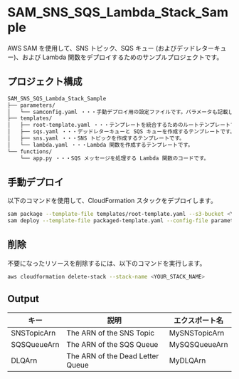 # SAM_SNS_SQS_Lambda_Stack_Sample

AWS SAM を使用して、SNS トピック、SQS キュー (およびデッドレターキュー)、および Lambda 関数をデプロイするためのサンプルプロジェクトです。

## プロジェクト構成

```bash
SAM_SNS_SQS_Lambda_Stack_Sample  
├── parameters/
│   └── samconfig.yaml ・・・手動デプロイ用の設定ファイルです。パラメータも記載しています。
├── templates/
│   ├── root-template.yaml ・・・テンプレートを統合するためのルートテンプレートです。
│   ├── sqs.yaml ・・・デッドレターキューと SQS キューを作成するテンプレートです。
│   ├── sns.yaml ・・・SNS トピックを作成するテンプレートです。
│   └── lambda.yaml ・・・Lambda 関数を作成するテンプレートです。
└── functions/
    └── app.py ・・・SQS メッセージを処理する Lambda 関数のコードです。
```

## 手動デプロイ

以下のコマンドを使用して、CloudFormation スタックをデプロイします。

```bash
sam package --template-file templates/root-template.yaml --s3-bucket <YOUR_S3_BUCKET> --output-template-file packaged-template.yaml
sam deploy --template-file packaged-template.yaml --config-file parameters/samconfig.yaml
```

## 削除

不要になったリソースを削除するには、以下のコマンドを実行します。

```bash
aws cloudformation delete-stack --stack-name <YOUR_STACK_NAME>
```

## Output

| キー            | 説明                              | エクスポート名         |
|-----------------|----------------------------------|-----------------------|
| SNSTopicArn     | The ARN of the SNS Topic         | MySNSTopicArn         |
| SQSQueueArn     | The ARN of the SQS Queue         | MySQSQueueArn         |
| DLQArn          | The ARN of the Dead Letter Queue | MyDLQArn              |
